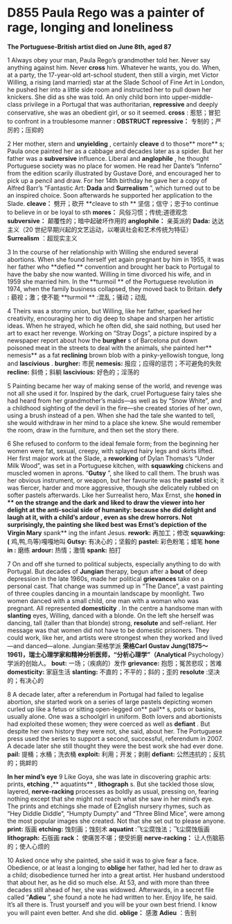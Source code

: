 # D855 Paula Rego was a painter of rage, longing and loneliness
**The Portuguese-British artist died on June 8th, aged 87** 


1 Always obey your man, Paula Rego’s grandmother told her. Never say anything against him. Never **cross**  him. Whatever he wants, you do. When, at a party, the 17-year-old art-school student, then still a virgin, met Victor Willing, a rising (and married) star at the Slade School of Fine Art in London, he pushed her into a little side room and instructed her to pull down her knickers. She did as she was told. An only child born into upper-middle-class privilege in a Portugal that was authoritarian, **repressive**  and deeply conservative, she was an obedient girl, or so it seemed.
**cross** : 惹怒；冒犯to confront in a troublesome manner **: OBSTRUCT** 
**repressive：** 专制的；严厉的；压抑的

2 Her mother, stern and **unyielding** , certainly **cleave** d to those** more** s; Paula once painted her as a cabbage and decades later as a spider. But her father was a **subversive**  influence. Liberal and **anglophile** , he thought Portuguese society was no place for women. He read her Dante’s “Inferno” from the edition scarily illustrated by Gustave Doré, and encouraged her to pick up a pencil and draw. For her 14th birthday he gave her a copy of Alfred Barr’s “Fantastic Art: **Dada**  and **Surrealism** ”, which turned out to be an inspired choice. Soon afterwards he supported her application to the Slade.
**cleave：** 劈开；砍开
**cleave to sth ** 坚信；信守；忠于to continue to believe in or be loyal to sth
**mores：** 风俗习惯；传统;道德观念
**subversive：** 颠覆性的；暗中起破坏作用的
**anglophile：** 亲英派的
**Dada:** 达达主义（20 世纪早期兴起的文艺运动，以嘲讽社会和艺术传统为特征）
**Surrealism** ：超现实主义

3 In the course of her relationship with Willing she endured several abortions. When she found herself yet again pregnant by him in 1955, it was her father who **defied ** convention and brought her back to Portugal to have the baby she now wanted. Willing in time divorced his wife, and in 1959 she married him. In the **turmoil ** of the Portuguese revolution in 1974, when the family business collapsed, they moved back to Britain.
**defy :** 藐视；激；使不能
**turmoil ** :混乱；骚动；动乱

4 Theirs was a stormy union, but Willing, like her father, sparked her creativity, encouraging her to dig deep to shape and sharpen her artistic ideas. When he strayed, which he often did, she said nothing, but used her art to exact her revenge. Working on “Stray Dogs”, a picture inspired by a newspaper report about how the **burgher** s of Barcelona put down poisoned meat in the streets to deal with the animals, she painted her** nemesis**  as a fat **reclining**  brown blob with a pinky-yellowish tongue, long and **lascivious** .
**burgher:** 市民
**nemesis:** 报应；应得的惩罚；不可避免的失败
**recline:** 斜倚；斜躺
**lascivious:** 好色的；淫荡的

5 Painting became her way of making sense of the world, and revenge was not all she used it for. Inspired by the dark, cruel Portuguese fairy tales she had heard from her grandmother’s maids—as well as by “Snow White”, and a childhood sighting of the devil in the fire—she created stories of her own, using a brush instead of a pen. When she had the tale she wanted to tell, she would withdraw in her mind to a place she knew. She would remember the room, draw in the furniture, and then set the story there.

6 She refused to conform to the ideal female form; from the beginning her women were fat, sexual, creepy, with splayed hairy legs and skirts lifted. Her first major work at the Slade, a **reworking**  of Dylan Thomas’s “Under Milk Wood”, was set in a Portuguese kitchen, with **squawking**  chickens and muscled women in aprons. “**Gutsy** ”, she liked to call them.
The brush was her obvious instrument, or weapon, but her favourite was the **pastel**  stick; it was fiercer, harder and more aggressive, though she delicately rubbed on softer pastels afterwards. Like her Surrealist hero, Max Ernst, she **honed in ** on the strange and the dark and liked to draw the viewer into her delight at the anti-social side of humanity: because she did delight and laugh at it, with a child’s **ardour** , even as she drew horrors. Not surprisingly, the painting she liked best was Ernst’s depiction of the Virgin Mary** spank** ing the infant Jesus.
**rework:** 再加工；修改
**squawking:(** 鸡,鸭,鸟等)嘎嘎地叫
**Gutsy:** 有决心的；坚毅的
**pastel:** 彩色粉笔；蜡笔
**hone in :** 磨练
**ardour:** 热情；激情
**spank:** 拍打

7 On and off she turned to political subjects, especially anything to do with Portugal. But decades of **Jungian**  therapy, begun after a **bout**  of deep depression in the late 1960s, made her political **grievances**  take on a personal cast. That change was summed up in “The Dance”, a vast painting of three couples dancing in a mountain landscape by moonlight. Two women danced with a small child, one man with a woman who was pregnant. All represented **domesticity** . In the centre a handsome man with **slanting**  eyes, Willing, danced with a blonde. On the left she herself was dancing, tall (taller than that blonde) strong, **resolute**  and self-reliant. Her message was that women did not have to be domestic prisoners. They could work, like her, and artists were strongest when they worked and lived—and danced—alone.
Jungian:荣格学派
**荣格Carl Gustav Jung(1875～1961)，瑞士心理学家和精神分析医师，“分析心理学”（Analytical** 
 Psychology）学派的创始人。
**bout:** 一场；（疾病的）发作
**grievance:** 抱怨；冤苦悲叹；苦难
**domesticity:** 家庭生活
**slanting:** 不直的；不平的；斜的；歪的
**resolute** :坚决的；有决心的

8  A decade later, after a referendum in Portugal had failed to legalise abortion, she started work on a series of large pastels depicting women curled up like a fetus or sitting open-legged on** pail** s, pots or basins, usually alone. One was a schoolgirl in uniform. Both lovers and abortionists had exploited these women; they were coerced as well as **defiant** . But despite her own history they were not, she said, about her. The Portuguese press used the series to support a second, successful, referendum in 2007. A decade later she still thought they were the best work she had ever done.
**pail:** 提桶；水桶；洗衣桶
**exploit:** 利用；开发；剥削
**defiant:** 公然违抗的；反抗的；挑衅的

**In her mind’s eye** 
9 Like Goya, she was late in discovering graphic arts: prints, **etching** ,** aquatints** , **lithograph** s. But she tackled those slow, layered, **nerve-racking**  processes as boldly as usual, pressing on, fearing nothing except that she might not reach what she saw in her mind’s eye. The prints and etchings she made of E2nglish nursery rhymes, such as “Hey Diddle Diddle”, “Humpty Dumpty” and “Three Blind Mice”, were among the most popular images she created. Not that she set out to please anyone.
**print:** 版画
**etching:** 蚀刻画；蚀刻术
**aquatint** :飞尘腐蚀法；飞尘腐蚀版画
**lithograph:** 石版画
**rack：** 使痛苦不堪；使受折磨
**nerve-racking：** 让人伤脑筋的；使人心烦的

10 Asked once why she painted, she said it was to give fear a face. Obedience, or at least a longing to **oblige**  her father, had led her to draw as a child; disobedience turned her into a great artist. Her husband understood that about her, as he did so much else. At 53, and with more than three decades still ahead of her, she was widowed. Afterwards, in a secret file called “**Adieu** ”, she found a note he had written to her. Enjoy life, he said. It’s all there is. Trust yourself and you will be your own best friend. I know you will paint even better. And she did. 
**oblige：** 感激
**Adieu** ：告别
